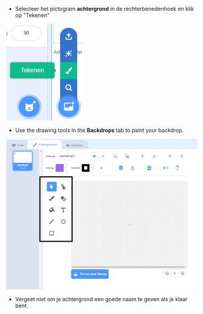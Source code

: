 + Selecteer het pictogram **achtergrond** in de rechterbenedenhoek en klik op "Tekenen"

![teken nieuwe achtergrond](images/paint_backdrop_icon.png)

+ Use the drawing tools in the **Backdrops** tab to paint your backdrop.

![tekenhulpmiddelen](images/paint_tools_annotated.png)

+ Vergeet niet om je achtergrond een goede naam te geven als je klaar bent.